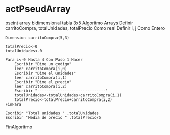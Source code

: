# actPseudArray
pseint array bidimensional tabla 3x5
Algoritmo Arrays
	Definir carritoCompra, totalUnidades, totalPrecio Como real
	Definir i, j Como Entero
	
	Dimension carritoCompra(5,3)
	
	totalPrecio<-0
	totalUnidades<-0
	
	Para i<-0 Hasta 4 Con Paso 1 Hacer
		Escribir "Dime un codigo"
		leer carritoCompra(i,0)
		Escribir "Dime el unidades"
		leer carritoCompra(i,1)
		Escribir "Dime el precio"
		leer carritoCompra(i,2)
		Escribir "------------------------------"
		totalUnidades<-totalUnidades+carritoCompra(i,1)
		totalPrecio<-totalPrecio+carritoCompra(i,2)
	FinPara
	
	Escribir "Total unidades " ,totalUnidades
	Escribir "Media de precio " ,totalPrecio/5
FinAlgoritmo





